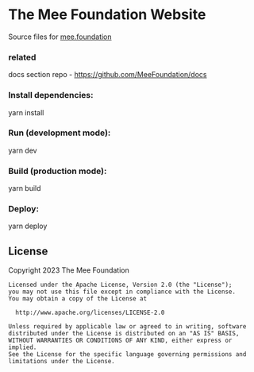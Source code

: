 # The Mee Foundation Website

Source files for [mee.foundation](https://mee.foundation)

### related
docs section repo - https://github.com/MeeFoundation/docs


### Install dependencies:
yarn install

### Run (development mode):
yarn dev

### Build (production mode):
yarn build

### Deploy:
yarn deploy

## License
Copyright 2023 The Mee Foundation
    
    Licensed under the Apache License, Version 2.0 (the "License");
    you may not use this file except in compliance with the License.
    You may obtain a copy of the License at
    
      http://www.apache.org/licenses/LICENSE-2.0
    
    Unless required by applicable law or agreed to in writing, software
    distributed under the License is distributed on an "AS IS" BASIS,
    WITHOUT WARRANTIES OR CONDITIONS OF ANY KIND, either express or implied.
    See the License for the specific language governing permissions and
    limitations under the License.
